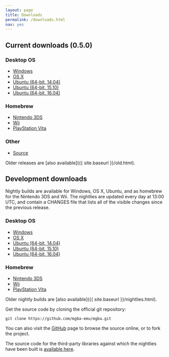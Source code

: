 ```yaml
---
layout: page
title: Downloads
permalink: /downloads.html
nav: yes
---
```


Current downloads (0.5.0)
-------------------------

### Desktop OS
* [Windows](https://github.com/mgba-emu/mgba/releases/download/0.5.0/mGBA-0.5.0-win32.7z)
* [OS X](https://github.com/mgba-emu/mgba/releases/download/0.5.0/mGBA-0.5.0-osx.tar.xz)
* [Ubuntu (64-bit, 14.04)](https://github.com/mgba-emu/mgba/releases/download/0.5.0/mGBA-0.5.0-ubuntu64-trusty.tar.xz)
* [Ubuntu (64-bit, 15.10)](https://github.com/mgba-emu/mgba/releases/download/0.5.0/mGBA-0.5.0-ubuntu64-wily.tar.xz)
* [Ubuntu (64-bit, 16.04)](https://github.com/mgba-emu/mgba/releases/download/0.5.0/mGBA-0.5.0-ubuntu64-xenial.tar.xz)

### Homebrew
* [Nintendo 3DS](https://github.com/mgba-emu/mgba/releases/download/0.5.0/mGBA-0.5.0-3ds.7z)
* [Wii](https://github.com/mgba-emu/mgba/releases/download/0.5.0/mGBA-0.5.0-wii.7z)
* [PlayStation Vita](https://github.com/mgba-emu/mgba/releases/download/0.5.0/mGBA-0.5.0-vita.7z)

### Other
* [Source](https://github.com/mgba-emu/mgba/archive/0.5.0.tar.gz)

Older releases are [also available]({{ site.baseurl }}/old.html).

Development downloads
---------------------

Nightly builds are available for Windows, OS X, Ubuntu, and as homebrew for the Nintendo 3DS and Wii. The nightlies are updated every day at 13:00 UTC, and contain a CHANGES file that lists all of the visible changes since the previous release.

### Desktop OS
* [Windows](https://s3.amazonaws.com/mgba/mGBA-nightly-latest-win32.7z)
* [OS X](https://s3.amazonaws.com/mgba/mGBA-nightly-latest-osx.tar.xz)
* [Ubuntu (64-bit, 14.04)](https://s3.amazonaws.com/mgba/mGBA-nightly-latest-ubuntu64-trusty.tar.xz)
* [Ubuntu (64-bit, 15.10)](https://s3.amazonaws.com/mgba/mGBA-nightly-latest-ubuntu64-wily.tar.xz)
* [Ubuntu (64-bit, 16.04)](https://s3.amazonaws.com/mgba/mGBA-nightly-latest-ubuntu64-xenial.tar.xz)

### Homebrew
* [Nintendo 3DS](https://s3.amazonaws.com/mgba/mGBA-nightly-latest-3ds.7z)
* [Wii](https://s3.amazonaws.com/mgba/mGBA-nightly-latest-wii.7z)
* [PlayStation Vita](https://s3.amazonaws.com/mgba/mGBA-nightly-latest-vita.7z)

Older nightly builds are [also available]({{ site.baseurl }}/nightlies.html).

Get the source code by cloning the official git repository:

    git clone https://github.com/mgba-emu/mgba.git

You can also visit the [GitHub](https://github.com/mgba-emu/mgba/) page to browse the source online, or to fork the project.

The source code for the third-party libraries against which the nightlies have been built is [available here](https://github.com/mgba-emu/dependencies).
